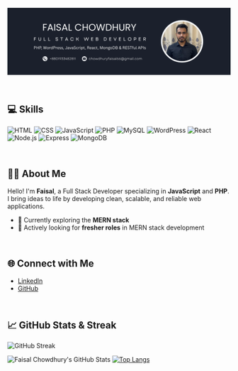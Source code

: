 ![banner](https://github.com/faisalchowdhury/faisalchowdhury/blob/main/Profile%20banner.png)

<br/>

## 💻 Skills

![HTML](https://img.shields.io/badge/HTML-E34F26?style=for-the-badge&logo=html&logoColor=white)
![CSS](https://img.shields.io/badge/CSS-1572B6?style=for-the-badge&logo=css&logoColor=white)
![JavaScript](https://img.shields.io/badge/JavaScript-F7DF1E?style=for-the-badge&logo=javascript&logoColor=black)
![PHP](https://img.shields.io/badge/PHP-777BB4?style=for-the-badge&logo=php&logoColor=white)
![MySQL](https://img.shields.io/badge/MySQL-4479A1?style=for-the-badge&logo=mysql&logoColor=white)
![WordPress](https://img.shields.io/badge/WordPress-21759B?style=for-the-badge&logo=wordpress&logoColor=white)
![React](https://img.shields.io/badge/React-20232A?style=for-the-badge&logo=react&logoColor=61DAFB)
![Node.js](https://img.shields.io/badge/Node.js-339933?style=for-the-badge&logo=nodedotjs&logoColor=white)
![Express](https://img.shields.io/badge/Express.js-000000?style=for-the-badge&logo=express&logoColor=white)
![MongoDB](https://img.shields.io/badge/MongoDB-47A248?style=for-the-badge&logo=mongodb&logoColor=white)

<br/>

## 👨‍💻 About Me

Hello! I'm **Faisal**, a Full Stack Developer specializing in **JavaScript** and **PHP**. I bring ideas to life by developing clean, scalable, and reliable web applications.

- 🚀 Currently exploring the **MERN stack**
- 🎯 Actively looking for **fresher roles** in MERN stack development

<br/>

## 🌐 Connect with Me

- [LinkedIn](https://www.linkedin.com/in/faisal-chowdhury-730a051a6/)
- [GitHub](https://github.com/faisalchowdhury)

<br/>

## 📈 GitHub Stats & Streak

![GitHub Streak](https://github-readme-streak-stats.herokuapp.com/?user=faisalchowdhury&theme=dark&hide_border=true)

![Faisal Chowdhury's GitHub Stats](https://github-readme-stats.vercel.app/api?username=faisalchowdhury&show_icons=true&theme=dark) 
[![Top Langs](https://github-readme-stats.vercel.app/api/top-langs/?username=faisalchowdhury&layout=compact&show_icons=true&theme=dark)](https://github.com/anuraghazra/github-readme-stats)


